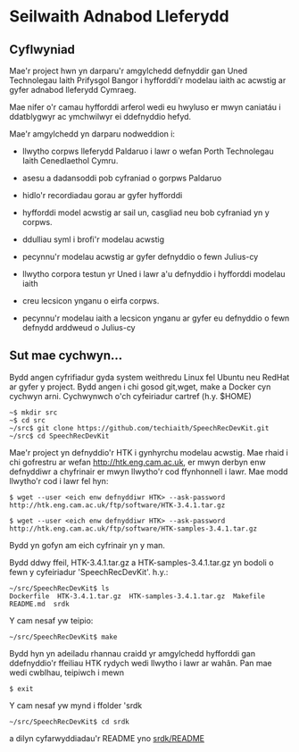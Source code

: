 # Seilwaith Adnabod Lleferydd

## Cyflwyniad
Mae'r project hwn yn darparu'r amgylchedd defnyddir gan Uned Technolegau Iaith Prifysgol Bangor i hyfforddi'r modelau iaith ac acwstig ar gyfer adnabod lleferydd Cymraeg.

Mae nifer o'r camau hyfforddi arferol wedi eu hwyluso er mwyn caniatáu i ddatblygwyr ac ymchwilwyr ei ddefnyddio hefyd. 

Mae'r amgylchedd yn darparu nodweddion i:

 - llwytho corpws lleferydd Paldaruo i lawr o wefan Porth Technolegau Iaith Cenedlaethol Cymru. 
 - asesu a dadansoddi pob cyfraniad o gorpws Paldaruo
 - hidlo'r recordiadau gorau ar gyfer hyfforddi
 - hyfforddi model acwstig ar sail un, casgliad neu bob cyfraniad yn y corpws.
 - ddulliau syml i brofi'r modelau acwstig
 - pecynnu'r modelau acwstig ar gyfer defnyddio o fewn Julius-cy

 - llwytho corpora testun yr Uned i lawr a'u defnyddio i hyfforddi modelau iaith
 - creu lecsicon ynganu o eirfa corpws.
 - pecynnu'r modelau iaith a lecsicon ynganu ar gyfer eu defnyddio o fewn defnydd arddweud o Julius-cy

## Sut mae cychwyn...
Bydd angen cyfrifiadur gyda system weithredu Linux fel Ubuntu neu RedHat ar gyfer y project. Bydd angen i chi gosod git,wget, make  a Docker cyn cychwyn arni. Cychwynwch o'ch cyfeiriadur cartref (h.y. $HOME)

```
~$ mkdir src
~$ cd src
~/src$ git clone https://github.com/techiaith/SpeechRecDevKit.git
~/src$ cd SpeechRecDevKit
```

Mae'r project yn defnyddio'r HTK i gynhyrchu modelau acwstig. Mae rhaid i chi gofrestru ar wefan http://htk.eng.cam.ac.uk, er mwyn derbyn enw defnyddiwr a chyfrinair er mwyn llwytho'r cod ffynhonnell i lawr. Mae modd llwytho'r cod i lawr fel hyn:

`$ wget --user <eich enw defnyddiwr HTK> --ask-password http://htk.eng.cam.ac.uk/ftp/software/HTK-3.4.1.tar.gz`

`$ wget --user <eich enw defnyddiwr HTK> --ask-password http://htk.eng.cam.ac.uk/ftp/software/HTK-samples-3.4.1.tar.gz`

Bydd yn gofyn am eich cyfrinair yn y man.

Bydd ddwy ffeil, HTK-3.4.1.tar.gz a HTK-samples-3.4.1.tar.gz yn bodoli o fewn y cyfeiriadur 'SpeechRecDevKit'. h.y.:

```
~/src/SpeechRecDevKit$ ls
Dockerfile  HTK-3.4.1.tar.gz  HTK-samples-3.4.1.tar.gz  Makefile  README.md  srdk
```

Y cam nesaf yw teipio:

`~/src/SpeechRecDevKit$ make`

Bydd hyn yn adeiladu rhannau craidd yr amgylchedd hyfforddi gan ddefnyddio'r ffeiliau HTK rydych wedi llwytho i lawr ar wahân. Pan mae wedi cwblhau, teipiwch i mewn 

`$ exit`
 
Y cam nesaf yw mynd i ffolder 'srdk

`~/src/SpeechRecDevKit$ cd srdk`

a dilyn cyfarwyddiadau'r README yno [srdk/README](srdk/README.md)

